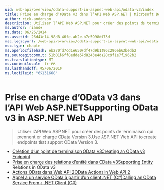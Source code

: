 ```yaml
---
uid: web-api/overview/odata-support-in-aspnet-web-api/odata-v3/index
title: Prise en charge d’OData v3 dans l’API Web ASP.NET | Microsoft Docs
author: rick-anderson
description: Utiliser l’API Web ASP.NET pour créer des points de terminaison qui prennent en charge OData Version 3.
ms.author: riande
ms.date: 06/26/2014
ms.assetid: 26d43c14-98d8-46fe-ab2e-b7c5998d073d
msc.legacyurl: /web-api/overview/odata-support-in-aspnet-web-api/odata-v3
msc.type: chapter
ms.openlocfilehash: eb270fd7cd1e6507df47d9b1296c296eb63bedb2
ms.sourcegitcommit: 51b01b6ff8edde57d8243e4da28c9f1e7f1962b2
ms.translationtype: MT
ms.contentlocale: fr-FR
ms.lasthandoff: 05/06/2019
ms.locfileid: "65131668"
---
```

# <a name="supporting-odata-v3-in-aspnet-web-api"></a><span data-ttu-id="b38cb-103">Prise en charge d’OData v3 dans l’API Web ASP.NET</span><span class="sxs-lookup"><span data-stu-id="b38cb-103">Supporting OData v3 in ASP.NET Web API</span></span>

> <span data-ttu-id="b38cb-104">Utiliser l’API Web ASP.NET pour créer des points de terminaison qui prennent en charge OData Version 3.</span><span class="sxs-lookup"><span data-stu-id="b38cb-104">Use ASP.NET Web API to create endpoints that support OData Version 3.</span></span>

- [<span data-ttu-id="b38cb-105">Création d’un point de terminaison OData v3</span><span class="sxs-lookup"><span data-stu-id="b38cb-105">Creating an OData v3 Endpoint</span></span>](creating-an-odata-endpoint.md)
- [<span data-ttu-id="b38cb-106">Prise en charge des relations d’entité dans OData v3</span><span class="sxs-lookup"><span data-stu-id="b38cb-106">Supporting Entity Relations in OData v3</span></span>](working-with-entity-relations.md)
- [<span data-ttu-id="b38cb-107">Actions OData dans Web API 2</span><span class="sxs-lookup"><span data-stu-id="b38cb-107">OData Actions in Web API 2</span></span>](odata-actions.md)
- [<span data-ttu-id="b38cb-108">Appel à un service OData à partir d’un client .NET (C#)</span><span class="sxs-lookup"><span data-stu-id="b38cb-108">Calling an OData Service From a .NET Client (C#)</span></span>](calling-an-odata-service-from-a-net-client.md)
